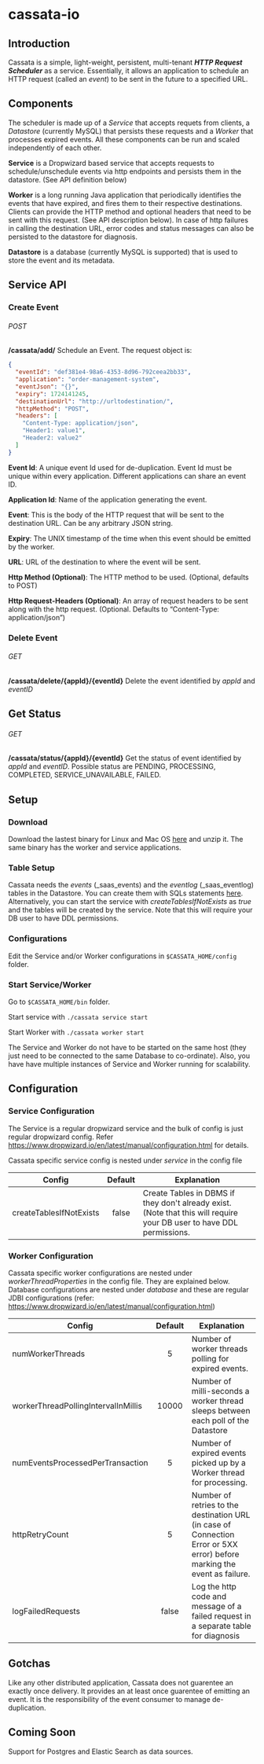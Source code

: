 # cassata-io

## Introduction 
Cassata is a simple, light-weight, persistent, multi-tenant _**HTTP Request Scheduler**_ as a service. Essentially, it allows an application to schedule an HTTP request (called an _event_) to be sent in the future to a specified URL.


## Components 
The scheduler is made up of a _Service_ that accepts requets from clients, a _Datastore_ (currently MySQL) that persists these requests and a _Worker_ that processes expired events. All these components can be run and scaled independently of each other. 

**Service** is a Dropwizard based service that accepts requests to schedule/unschedule events via http endpoints and persists them in the datastore. (See API definition below)

**Worker** is a long running Java application that periodically identifies the events that have expired, and fires them to their respective destinations. Clients can provide the HTTP method and optional headers that need to be sent with this request. (See API description below). In case of http failures in calling the destination URL, error codes and status messages can also be persisted to the datastore for diagnosis. 

**Datastore** is a database (currently MySQL is supported) that is used to store the event and its metadata.

## Service API
### Create Event
###### POST
**/cassata/add/** Schedule an Event. The request object is:

```json
{
  "eventId": "def381e4-98a6-4353-8d96-792ceea2bb33",
  "application": "order-management-system",
  "eventJson": "{}",
  "expiry": 1724141245,
  "destinationUrl": "http://urltodestination/",
  "httpMethod": "POST",
  "headers": [
    "Content-Type: application/json",
    "Header1: value1",
    "Header2: value2"
  ]
}
```
**Event Id**: A unique event Id used for de-duplication. Event Id must be unique within every application. Different applications can share an event ID.

**Application Id**: Name of the application generating the event.

**Event**: This is the body of the HTTP request that will be sent to the destination URL. Can be any arbitrary JSON string.

**Expiry**: The UNIX timestamp of the time when this event should be emitted by the worker.

**URL**: URL of the destination to where the event will be sent. 

**Http Method (Optional)**: The HTTP method to be used. (Optional, defaults to POST)

**Http Request-Headers (Optional)**: An array of request headers to be sent along with the http request. (Optional. Defaults to “Content-Type: application/json”)

### Delete Event
###### GET
**/cassata/delete/{appId}/{eventId}** Delete the event identified by _appId_ and _eventID_

## Get Status
###### GET
**/cassata/status/{appId}/{eventId}** Get the status of event identified by _appId_ and _eventID_. Possible status are PENDING, PROCESSING, COMPLETED, SERVICE_UNAVAILABLE, FAILED.

## Setup 

### Download
Download the lastest binary for Linux and Mac OS [here](https://github.com/mh2753/cassata-io/releases/download/v1.0/cassata-1.0-bin.tar.gz) and unzip it. The same binary has the worker and service applications.

### Table Setup 
Cassata needs the _events_ (\_saas_events) and the _eventlog_ (\_saas_eventlog) tables in the Datastore. You can create them with SQLs statements [here](https://github.com/mh2753/cassata-io/tree/master/saas/service/src/main/resources/sql).
Alternatively, you can start the service with _createTablesIfNotExists_ as _true_ and the tables will be created by the service. Note that this will require your DB user to have DDL permissions.

### Configurations

Edit the Service and/or Worker configurations in `$CASSATA_HOME/config` folder. 

### Start Service/Worker
Go to `$CASSATA_HOME/bin` folder. 

Start service with `./cassata service start`

Start Worker with `./cassata worker start`

The Service and Worker do not have to be started on the same host (they just need to be connected to the same Database to co-ordinate). Also, you have have multiple instances of Service and Worker running for scalability.

## Configuration 
### Service Configuration

The Service is a regular dropwizard service and the bulk of config is just regular dropwizard config. Refer https://www.dropwizard.io/en/latest/manual/configuration.html for details. 

Cassata specific service config is nested under _service_ in the config file

| Config        | Default           | Explanation  |
| ------------- |:-------------:| -----|
| createTablesIfNotExists      | false      |   Create Tables in DBMS if they don't already exist. (Note that this will require your DB user to have DDL permissions. |

### Worker Configuration 

Cassata specific worker configurations are nested under _workerThreadProperties_ in the config file. They are explained below. Database configurations are nested under _database_ and these are regular JDBI configurations (refer: https://www.dropwizard.io/en/latest/manual/configuration.html) 

| Config        | Default           | Explanation  |
| ------------- |:-------------:| -----|
| numWorkerThreads      | 5 | Number of worker threads polling for expired events. |
| workerThreadPollingIntervalInMillis      | 10000      |   Number of milli-seconds a worker thread sleeps between each poll of the Datastore  |
| numEventsProcessedPerTransaction      | 5      |   Number of expired events picked up by a Worker thread for processing.  |
| httpRetryCount      | 5      |   Number of retries to the destination URL (in case of Connection Error or 5XX error) before marking the event as failure. |
| logFailedRequests      | false      |   Log the http code and message of a failed request in a separate table for diagnosis |


## Gotchas
Like any other distributed application, Cassata does not guarentee an exactly once delivery. It provides an at least once guarentee of emitting an event.  It is the responsibility of the event consumer to manage de-duplication. 

## Coming Soon 

Support for Postgres and Elastic Search as data sources. 
